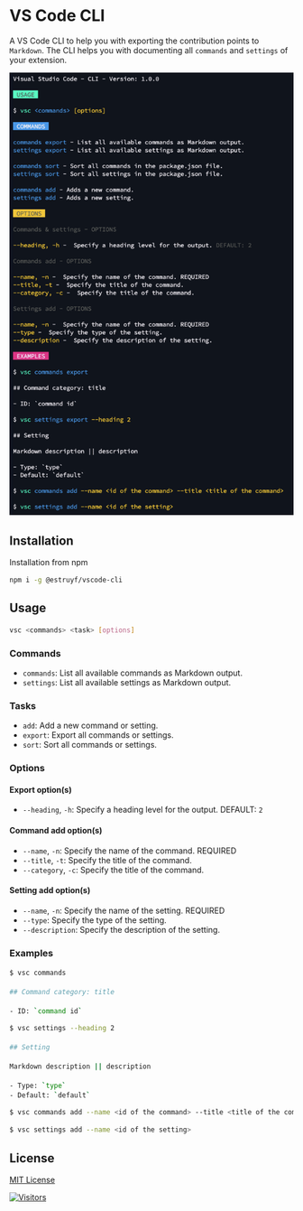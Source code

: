 # VS Code CLI

A VS Code CLI to help you with exporting the contribution points to `Markdown`. The CLI helps you with documenting all `commands` and `settings` of your extension.

![](./assets/help-v1.0.0.png)

## Installation

Installation from npm

```bash
npm i -g @estruyf/vscode-cli
```

## Usage

```bash
vsc <commands> <task> [options] 
```

### Commands

- `commands`: List all available commands as Markdown output.
- `settings`: List all available settings as Markdown output.

### Tasks

- `add`: Add a new command or setting.
- `export`: Export all commands or settings.
- `sort`: Sort all commands or settings.

### Options

#### Export option(s)

- `--heading`, `-h`: Specify a heading level for the output. DEFAULT: `2`

#### Command add option(s)

- `--name`, `-n`: Specify the name of the command. REQUIRED
- `--title`, `-t`: Specify the title of the command.
- `--category`, `-c`: Specify the title of the command.

#### Setting add option(s)

- `--name`, `-n`: Specify the name of the setting. REQUIRED
- `--type`: Specify the type of the setting.
- `--description`: Specify the description of the setting.

### Examples

```bash
$ vsc commands

## Command category: title

- ID: `command id`
```

```bash
$ vsc settings --heading 2

## Setting

Markdown description || description

- Type: `type`
- Default: `default`
```

```bash
$ vsc commands add --name <id of the command> --title <title of the command> --category <category of the command>
```

```bash
$ vsc settings add --name <id of the setting>
```

## License

[MIT License](./LICENSE)

[![Visitors](https://api.visitorbadge.io/api/visitors?path=https%3A%2F%2Fgithub.com%2Festruyf%2Fvscode-cli&countColor=%23263759)](https://visitorbadge.io/status?path=https%3A%2F%2Fgithub.com%2Festruyf%2Fvscode-cli)